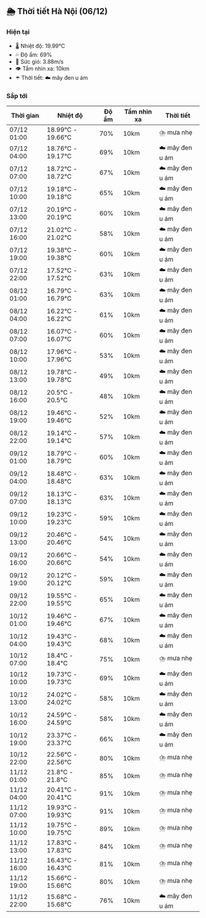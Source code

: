 ## 🌦️ Thời tiết Hà Nội (06/12)

### Hiện tại

- 🌡️ Nhiệt độ: 19.99℃
- 💦 Độ ẩm: 69%
- 💨 Sức gió: 3.88m/s
- 👁️ Tầm nhìn xa: 10km
- ☂️ Thời tiết: ☁️ mây đen u ám

### Sắp tới

| Thời gian | Nhiệt độ | Độ ẩm | Tầm nhìn xa | Thời tiết |
| --- | --- | --- | --- | --- |
| 07/12 01:00 | 18.99℃ - 19.66℃ | 70% | 10km | ⛈️ mưa nhẹ |
| 07/12 04:00 | 18.76℃ - 19.17℃ | 69% | 10km | ☁️ mây đen u ám |
| 07/12 07:00 | 18.72℃ - 18.72℃ | 67% | 10km | ☁️ mây đen u ám |
| 07/12 10:00 | 19.18℃ - 19.18℃ | 65% | 10km | ☁️ mây đen u ám |
| 07/12 13:00 | 20.19℃ - 20.19℃ | 60% | 10km | ☁️ mây đen u ám |
| 07/12 16:00 | 21.02℃ - 21.02℃ | 58% | 10km | ☁️ mây đen u ám |
| 07/12 19:00 | 19.38℃ - 19.38℃ | 60% | 10km | ☁️ mây đen u ám |
| 07/12 22:00 | 17.52℃ - 17.52℃ | 63% | 10km | ☁️ mây đen u ám |
| 08/12 01:00 | 16.79℃ - 16.79℃ | 63% | 10km | ☁️ mây đen u ám |
| 08/12 04:00 | 16.22℃ - 16.22℃ | 61% | 10km | ☁️ mây đen u ám |
| 08/12 07:00 | 16.07℃ - 16.07℃ | 60% | 10km | ☁️ mây đen u ám |
| 08/12 10:00 | 17.96℃ - 17.96℃ | 53% | 10km | ☁️ mây đen u ám |
| 08/12 13:00 | 19.78℃ - 19.78℃ | 49% | 10km | ☁️ mây đen u ám |
| 08/12 16:00 | 20.5℃ - 20.5℃ | 48% | 10km | ☁️ mây đen u ám |
| 08/12 19:00 | 19.46℃ - 19.46℃ | 52% | 10km | ☁️ mây đen u ám |
| 08/12 22:00 | 19.14℃ - 19.14℃ | 57% | 10km | ☁️ mây đen u ám |
| 09/12 01:00 | 18.79℃ - 18.79℃ | 60% | 10km | ☁️ mây đen u ám |
| 09/12 04:00 | 18.48℃ - 18.48℃ | 63% | 10km | ☁️ mây đen u ám |
| 09/12 07:00 | 18.13℃ - 18.13℃ | 63% | 10km | ☁️ mây đen u ám |
| 09/12 10:00 | 19.23℃ - 19.23℃ | 59% | 10km | ☁️ mây đen u ám |
| 09/12 13:00 | 20.46℃ - 20.46℃ | 54% | 10km | ☁️ mây đen u ám |
| 09/12 16:00 | 20.66℃ - 20.66℃ | 54% | 10km | ☁️ mây đen u ám |
| 09/12 19:00 | 20.12℃ - 20.12℃ | 59% | 10km | ☁️ mây đen u ám |
| 09/12 22:00 | 19.55℃ - 19.55℃ | 65% | 10km | ☁️ mây đen u ám |
| 10/12 01:00 | 19.46℃ - 19.46℃ | 67% | 10km | ☁️ mây đen u ám |
| 10/12 04:00 | 19.43℃ - 19.43℃ | 68% | 10km | ☁️ mây đen u ám |
| 10/12 07:00 | 18.4℃ - 18.4℃ | 75% | 10km | ⛈️ mưa nhẹ |
| 10/12 10:00 | 19.73℃ - 19.73℃ | 69% | 10km | ☁️ mây đen u ám |
| 10/12 13:00 | 24.02℃ - 24.02℃ | 58% | 10km | ☁️ mây đen u ám |
| 10/12 16:00 | 24.59℃ - 24.59℃ | 58% | 10km | ☁️ mây đen u ám |
| 10/12 19:00 | 23.37℃ - 23.37℃ | 66% | 10km | ☁️ mây đen u ám |
| 10/12 22:00 | 22.56℃ - 22.56℃ | 80% | 10km | ⛈️ mưa nhẹ |
| 11/12 01:00 | 21.8℃ - 21.8℃ | 85% | 10km | ⛈️ mưa nhẹ |
| 11/12 04:00 | 20.41℃ - 20.41℃ | 91% | 10km | ⛈️ mưa nhẹ |
| 11/12 07:00 | 19.93℃ - 19.93℃ | 91% | 10km | ⛈️ mưa nhẹ |
| 11/12 10:00 | 19.75℃ - 19.75℃ | 89% | 10km | ⛈️ mưa nhẹ |
| 11/12 13:00 | 17.83℃ - 17.83℃ | 84% | 10km | ⛈️ mưa nhẹ |
| 11/12 16:00 | 16.43℃ - 16.43℃ | 81% | 10km | ⛈️ mưa nhẹ |
| 11/12 19:00 | 15.66℃ - 15.66℃ | 80% | 10km | ⛈️ mưa nhẹ |
| 11/12 22:00 | 15.68℃ - 15.68℃ | 76% | 10km | ☁️ mây đen u ám |
